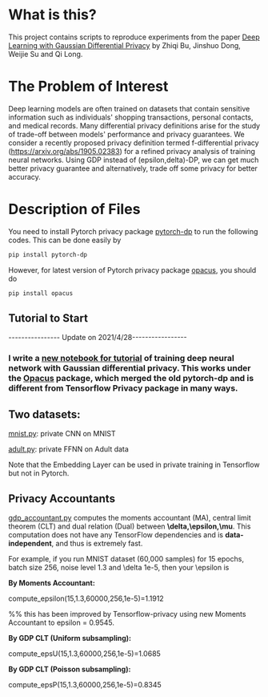 # What is this?
This project contains scripts to reproduce experiments from the paper 
[Deep Learning with Gaussian Differential Privacy](https://arxiv.org/abs/1911.11607)
by Zhiqi Bu, Jinshuo Dong, Weijie Su and Qi Long.

# The Problem of Interest
Deep learning models are often trained on datasets that contain sensitive information such as individuals' shopping transactions, personal contacts, and medical records. Many differential privacy definitions arise for the study of trade-off between models' performance and privacy guarantees. We consider a recently proposed privacy definition termed f-differential privacy (https://arxiv.org/abs/1905.02383) for a refined privacy analysis of training neural networks. Using GDP instead of (epsilon,delta)-DP, we can get much better privacy guarantee and alternatively, trade off some privacy for better accuracy.

# Description of Files
You need to install Pytorch privacy package [pytorch-dp](https://github.com/facebookresearch/pytorch-dp) to run the following codes. This can be done easily by
```bash
pip install pytorch-dp
```

However, for latest version of Pytorch privacy package [opacus](https://github.com/pytorch/opacus), you should do
```bash
pip install opacus
```

## Tutorial to Start

---------------- Update on 2021/4/28-----------------

### I write a [new notebook for tutorial](GDP_NN_tutorial.ipynb) of training deep neural network with Gaussian differential privacy. This works under the [Opacus](https://github.com/pytorch/opacus) package, which merged the old pytorch-dp and is different from Tensorflow Privacy package in many ways.

## Two datasets:
[mnist.py](mnist.py): private CNN on MNIST

[adult.py](adult_tutorial.py): private FFNN on Adult data

Note that the Embedding Layer can be used in private training in Tensorflow but not in Pytorch.

## Privacy Accountants
[gdp_accountant.py](gdp_accountant.py) computes the moments accountant (MA), central limit theorem (CLT) and dual relation (Dual) between **\delta,\epsilon,\mu**. This computation does not have any TensorFlow dependencies and is **data-independent**, and thus is extremely fast.

For example, if you run MNIST dataset (60,000 samples) for 15 epochs, batch size 256, noise level 1.3 and \delta 1e-5, then your \epsilon is 

**By Moments Accountant:** 

compute_epsilon(15,1.3,60000,256,1e-5)=1.1912

%% this has been improved by Tensorflow-privacy using new Moments Accountant to epsilon = 0.9545.

**By GDP CLT (Uniform subsampling):** 

compute_epsU(15,1.3,60000,256,1e-5)=1.0685

**By GDP CLT (Poisson subsampling):** 

compute_epsP(15,1.3,60000,256,1e-5)=0.8345
